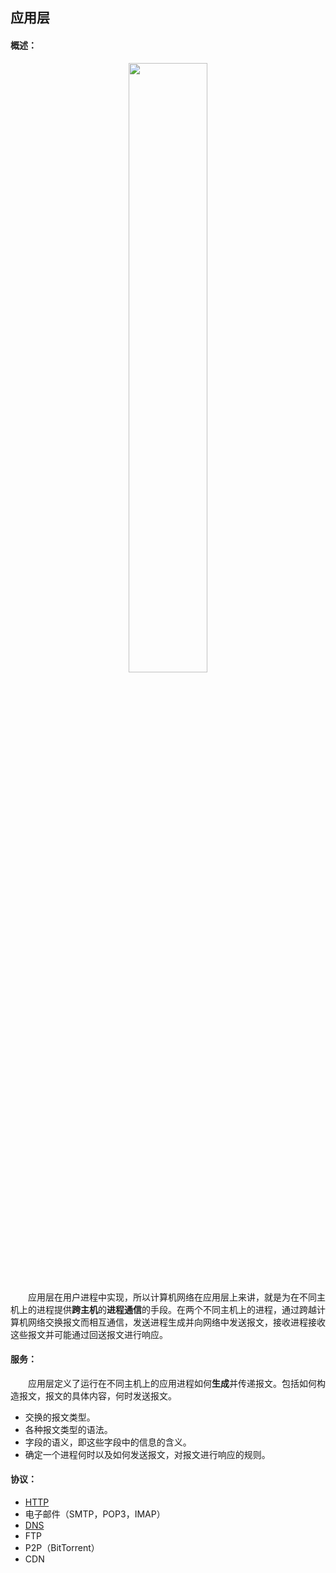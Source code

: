 ## 应用层

#### 概述：

 <div align=center>
    <img src="http://ww4.sinaimg.cn/large/006tNc79ly1g3b9mgvutlj30h80cuaaa.jpg" width="50%"/>
    <br>
 </div>
 
&emsp;&emsp;应用层在用户进程中实现，所以计算机网络在应用层上来讲，就是为在不同主机上的进程提供**跨主机**的**进程通信**的手段。在两个不同主机上的进程，通过跨越计算机网络交换报文而相互通信，发送进程生成并向网络中发送报文，接收进程接收这些报文并可能通过回送报文进行响应。

#### 服务：

&emsp;&emsp;应用层定义了运行在不同主机上的应用进程如何**生成**并传递报文。包括如何构造报文，报文的具体内容，何时发送报文。

* 交换的报文类型。
* 各种报文类型的语法。
* 字段的语义，即这些字段中的信息的含义。
* 确定一个进程何时以及如何发送报文，对报文进行响应的规则。

#### 协议：

* [HTTP](HTTP.md)
* 电子邮件（SMTP，POP3，IMAP）
* [DNS](DNS.md)
* FTP
* P2P（BitTorrent）
* CDN
